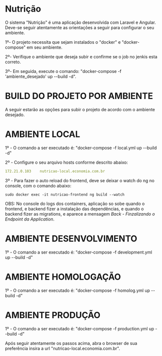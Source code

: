 # Nutrição

O sistema "Nutrição" é uma aplicação desenvolvida com Laravel e Angular. Deve-se seguir atentamente
as orientações a seguir para configurar o seu ambiente.

1º- O projeto necessita que sejam instalados o "docker" e "docker-compose" em seu ambiente.

2º- Verifique o ambiente que deseja subir e confirme se o job no jenkis esta correto.

3º- Em seguida, execute o comando: "docker-compose -f 'ambiente_desejado' up --build -d".

# BUILD DO PROJETO POR AMBIENTE

A seguir estarão as opções para subir o projeto de acordo com o ambiente desejado.

# AMBIENTE LOCAL

1º - O comando a ser executado é: "docker-compose -f local.yml up --build -d"

2º - Configure o seu arquivo hosts conforme descrito abaixo:

```yml
172.21.0.103    nutricao-local.economia.com.br
```
3º - Para fazer o auto reload do frontend, deve se deixar o watch do ng no console, com o comando abaixo:
```
sudo docker exec -it nutricao-frontend ng build --watch
```

OBS: No console do logs dos containers, aplicação so sobe quando o frontend, e backend fizer a instalação das dependências, e quando o backend fizer as migrations, e aparece a mensagem *Back - Finzalizando o Endpoint da Application*.

# AMBIENTE DESENVOLVIMENTO

1º - O comando a ser executado é: "docker-compose -f development.yml up --build -d"

# AMBIENTE HOMOLOGAÇÃO

1º - O comando a ser executado é: "docker-compose -f homolog.yml up --build -d"

# AMBIENTE PRODUÇÃO

1º - O comando a ser executado é: "docker-compose -f production.yml up --build -d"

Após seguir atentamente os passos acima, abra o browser de sua preferência insira a url "nutricao-local.economia.com.br".
